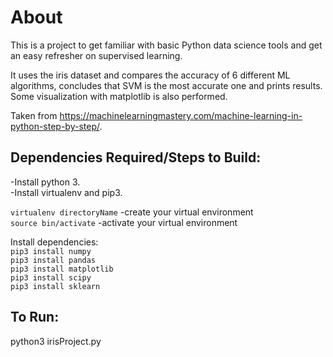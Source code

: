 # About

This is a project to get familiar with basic Python data science tools and get an easy refresher on supervised learning.

It uses the iris dataset and compares the accuracy of 6 different ML algorithms, concludes that SVM is the most accurate one and prints results. Some visualization with matplotlib is also performed.

Taken from https://machinelearningmastery.com/machine-learning-in-python-step-by-step/.

## Dependencies Required/Steps to Build:
-Install python 3. <br>
-Install virtualenv and pip3. <br>

`virtualenv directoryName` -create your virtual environment <br>
`source bin/activate` -activate your virtual environment <br>

Install dependencies: <br>
`pip3 install numpy` <br>
`pip3 install pandas` <br>
`pip3 install matplotlib` <br>
`pip3 install scipy` <br>
`pip3 install sklearn` <br>

## To Run:
python3 irisProject.py
